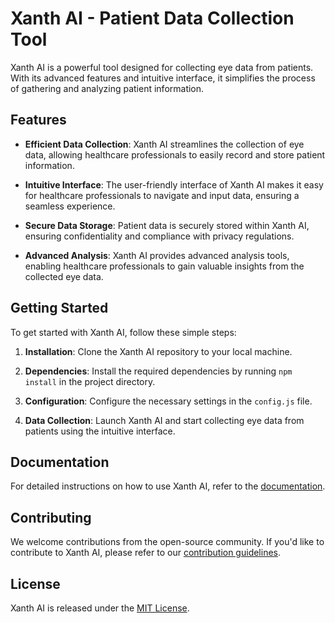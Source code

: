 # Xanth AI - Patient Data Collection Tool

Xanth AI is a powerful tool designed for collecting eye data from patients. With its advanced features and intuitive interface, it simplifies the process of gathering and analyzing patient information.

## Features

- **Efficient Data Collection**: Xanth AI streamlines the collection of eye data, allowing healthcare professionals to easily record and store patient information.

- **Intuitive Interface**: The user-friendly interface of Xanth AI makes it easy for healthcare professionals to navigate and input data, ensuring a seamless experience.

- **Secure Data Storage**: Patient data is securely stored within Xanth AI, ensuring confidentiality and compliance with privacy regulations.

- **Advanced Analysis**: Xanth AI provides advanced analysis tools, enabling healthcare professionals to gain valuable insights from the collected eye data.

## Getting Started

To get started with Xanth AI, follow these simple steps:

1. **Installation**: Clone the Xanth AI repository to your local machine.

2. **Dependencies**: Install the required dependencies by running `npm install` in the project directory.

3. **Configuration**: Configure the necessary settings in the `config.js` file.

4. **Data Collection**: Launch Xanth AI and start collecting eye data from patients using the intuitive interface.

## Documentation

For detailed instructions on how to use Xanth AI, refer to the [documentation](https://github.com/Rishi-k-s/xanth-ai-pep).

## Contributing

We welcome contributions from the open-source community. If you'd like to contribute to Xanth AI, please refer to our [contribution guidelines](https://github.com/Rishi-k-s/xanth-ai-pep).

## License

Xanth AI is released under the [MIT License](https://github.com/xanth-ai-pep/LICENSE).
